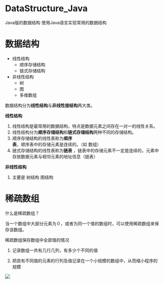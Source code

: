 # DataStructure_Java
Java版的数据结构    使用Java语言实现常用的数据结构

# 数据结构

* 线性结构
  * 顺序存储结构
  * 链式存储结构
* 非线性结构
  * 树
  * 图
  * 多维数组

数据结构分为**线性结构**与**非线性接结构**两大类。

**线性结构**

1. 线性结构是最常用的数据结构，特点是数据元素之间存在一对一的线性关系。
2. 线性结构分为**顺序存储结构**和**链式存储结构**两种不同的存储结构。
3. 顺序存储结构的线性表称为**顺序表**，顺序表中的存储元素是连续的。（如 数组）
4. 链式存储结构的线性表称为**链表** ，链表中的存储元素不一定是连续的，元素中存放数据元素与相邻元素的地址信息（链表）

**非线性结构**

1. 主要是 树结构  图结构



# 稀疏数组

什么是稀疏数组？

当一个数组中大部分元素为０，或者为同一个值的数组时，可以使用稀疏数组来保存该数组。

稀疏数组保存数组中全部值的情况

1. 记录数组一共有几行几列，有多少个不同的值

2. 把具有不同值的元素的行列及值记录在一个小规模的数组中，从而缩小程序的规模

![](https://img-blog.csdnimg.cn/20190828110626629.JPG?x-oss-process=image/watermark,type_ZmFuZ3poZW5naGVpdGk,shadow_10,text_aHR0cHM6Ly9ibG9nLmNzZG4ubmV0L3FxXzMxMTUxMTI1,size_16,color_FFFFFF,t_70)

 
